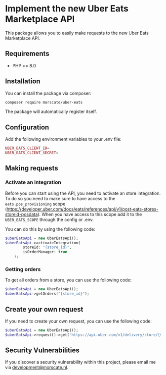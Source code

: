 # Implement the new Uber Eats Marketplace API
This package allows you to easily make requests to the new Uber Eats Marketplace API.

## Requirements

- PHP >= 8.0

## Installation

You can install the package via composer:

```bash
composer require morscate/uber-eats
```

The package will automatically register itself.

## Configuration
Add the following environment variables to your .env file:
```php
UBER_EATS_CLIENT_ID=
UBER_EATS_CLIENT_SECRET=
```

## Making requests
### Activate an integration
Before you can start using the API, you need to activate an store integration. To do so you need to make sure to have access to the `eats.pos_provisioning` scope (https://developer.uber.com/docs/eats/references/api/v1/post-eats-stores-storeid-posdata). When you have access to this scope add it to the `UBER_EATS_SCOPE` through the config or .env.

You can do this by using the following code:
```php
$uberEatsApi = new UberEatsApi();
$uberEatsApi->activateIntegration(
        storeId: "{store_id}",
        isOrderManager: true
    );
```

### Getting orders
To get all orders from a store, you can use the following code:
```php
$uberEatsApi = new UberEatsApi();
$uberEatsApi->getOrders("{store_id}");
```

## Create your own request
If you need to create your own request, you can use the following code:
```php
$uberEatsApi = new UberEatsApi();
$uberEatsApi->request()->get('https://api.uber.com/v1/delivery/store/{$storeId}/orders');
```

## Security Vulnerabilities

If you discover a security vulnerability within this project, please email me via [development@morscate.nl](mailto:development@morscate.nl).
